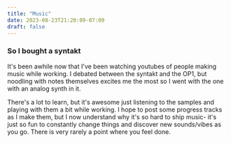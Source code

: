 ```yaml
---
title: "Music"
date: 2023-08-23T21:20:09-07:00
draft: false
---
```


### So I bought a syntakt

It's been awhile now that I've been watching youtubes of people making music while working. I debated between the syntakt and the OP1, but noodling with notes themselves excites me the most so I went with the one with an analog synth in it.

There's a lot to learn, but it's awesome just listening to the samples and playing with them a bit while working. I hope to post some progress tracks as I make them, but I now understand why it's so hard to ship music- it's just so fun to constantly change things and discover new sounds/vibes as you go. There is very rarely a point where you feel done.